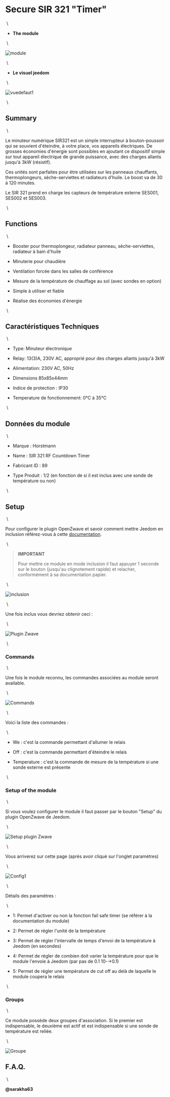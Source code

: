 Secure SIR 321 "Timer" 
======================

 \

-   **The module**

 \

![module](images/secure.sir321/module.jpg)

 \

-   **Le visuel jeedom**

 \

![vuedefaut1](images/secure.sir321/vuedefaut1.jpg)

 \

Summary 
------

 \

Le minuteur numérique SIR321 est un simple interrupteur à
bouton-poussoir qui se souvient d'éteindre, à votre place, vos appareils
électriques. De grosses économies d'énergie sont possibles en ajoutant
ce dispositif simple sur tout appareil électrique de grande puissance,
avec des charges allants jusqu'à 3kW (résistif).

Ces unités sont parfaites pour être utilisées sur les panneaux
chauffants, thermoplongeurs, sèche-serviettes et radiateurs d'huile. Le
boost va de 30 à 120 minutes.

Le SIR 321 prend en charge les capteurs de température externe SES001,
SES002 et SES003.

 \

Functions 
---------

 \

-   Booster pour thermoplongeur, radiateur panneau, sèche-serviettes,
    radiateur à bain d'huile

-   Minuterie pour chaudière

-   Ventilation forcée dans les salles de conférence

-   Mesure de la température de chauffage au sol (avec sondes en option)

-   Simple à utiliser et fiable

-   Réalise des économies d'énergie

 \

Caractéristiques Techniques 
---------------------------

 \

-   Type: Minuteur électronique

-   Relay: 13(3)A, 230V AC, approprié pour des charges allants jusqu'à
    3kW

-   Alimentation: 230V AC, 50Hz

-   Dimensions 85x85x44mm

-   Indice de protection : IP30

-   Temperature de fonctionnement: 0°C à 35°C

 \

Données du module 
-----------------

 \

-   Marque : Horstmann

-   Name : SIR 321 RF Countdown Timer

-   Fabricant ID : 89

-   Type Produit : 1/2 (en fonction de si il est inclus avec une sonde
    de température ou non)

 \

Setup 
-------------

 \

Pour configurer le plugin OpenZwave et savoir comment mettre Jeedom en
inclusion référez-vous à cette
[documentation](https://jeedom.fr/doc/documentation/plugins/openzwave/fr_FR/openzwave.html).

 \

> **IMPORTANT**
>
> Pour mettre ce module en mode inclusion il faut appuyer 1 seconde sur
> le bouton (jusqu'au clignotement rapide) et relacher, conformément à
> sa documentation papier.

 \

![inclusion](images/secure.sir321/inclusion.jpg)

 \

Une fois inclus vous devriez obtenir ceci :

 \

![Plugin Zwave](images/secure.sir321/information.jpg)

 \

### Commands 

 \

Une fois le module reconnu, les commandes associées au module seront
available.

 \

![Commands](images/secure.sir321/commandes.jpg)

 \

Voici la liste des commandes :

 \

-   We : c'est la commande permettant d'allumer le relais

-   Off : c'est la commande permettant d'éteindre le relais

-   Temperature : c'est la commande de mesure de la température si une
    sonde externe est présente

 \

### Setup of the module 

 \

Si vous voulez configurer le module il faut passer par le bouton
"Setup" du plugin OpenZwave de Jeedom.

 \

![Setup plugin Zwave](images/plugin/bouton_configuration.jpg)

 \

Vous arriverez sur cette page (après avoir cliqué sur l'onglet
paramètres)

 \

![Config1](images/secure.sir321/config1.jpg)

 \

Détails des paramètres :

 \

-   1: Permet d'activer ou non la fonction fail safe timer (se référer à
    la documentation du module)

-   2: Permet de régler l'unité de la température

-   3: Permet de régler l'intervalle de temps d'envoi de la température
    à Jeedom (en secondes)

-   4: Permet de régler de combien doit varier la température pour que
    le module l'envoie à Jeedom (par pas de 0.1 10-→0.1)

-   5: Permet de régler une température de cut off au delà de laquelle
    le module coupera le relais

 \

### Groups 

 \

Ce module possède deux groupes d'association. Si le premier est
indispensable, le deuxième est actif et est indispensable si une sonde
de température est reliée.

 \

![Groupe](images/secure.sir321/groupe.jpg)

F.A.Q. 
------

 \

**@sarakha63**
